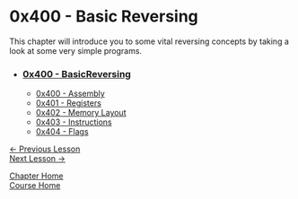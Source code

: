 # 0x400 - Basic Reversing

This chapter will introduce you to some vital reversing concepts by taking a look at some very simple programs.

* ### [0x400 - BasicReversing](0x400-BasicReversing)
    * [0x400 - Assembly](0x400-BasicReversing.md)
    * [0x401 - Registers](0x401-BeforeWeBegin.md)
    * [0x402 - Memory Layout](0x402-FunctionCall.md)
    * [0x403 - Instructions](0x403-HelloWorld.md)
    * [0x404 - Flags](0x404-Loops.md)

[<- Previous Lesson](../0x300-Tools/0x304-ToolGuides.md)  
[Next Lesson ->](0x401-BeforeWeBegin.md)  

[Chapter Home](0x400-ToolGuides.md)  
[Course Home](../README.md)  